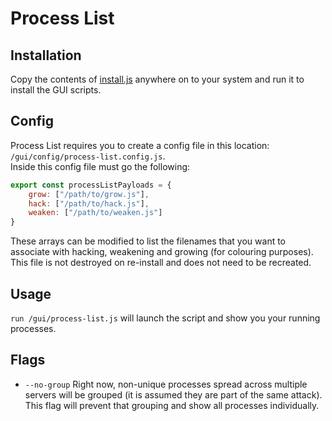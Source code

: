# Process List
## Installation
Copy the contents of [install.js](/gui/install.js) anywhere on to your system and run it to install the GUI scripts.

## Config
Process List requires you to create a config file in this location: `/gui/config/process-list.config.js`.  
Inside this config file must go the following:
```js
export const processListPayloads = {
	grow: ["/path/to/grow.js"],
	hack: ["/path/to/hack.js"],
	weaken: ["/path/to/weaken.js"]
}
```
These arrays can be modified to list the filenames that you want to associate with hacking, weakening and growing (for colouring purposes).
This file is not destroyed on re-install and does not need to be recreated.

## Usage
`run /gui/process-list.js` will launch the script and show you your running processes.

## Flags
- `--no-group` Right now, non-unique processes spread across multiple servers will be grouped (it is assumed they are part of the same attack). This flag will prevent that grouping and show all processes individually.
